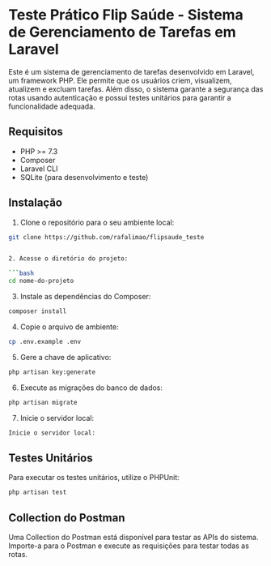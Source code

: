# Teste Prático Flip Saúde - Sistema de Gerenciamento de Tarefas em Laravel

Este é um sistema de gerenciamento de tarefas desenvolvido em Laravel, um framework PHP. Ele permite que os usuários criem, visualizem, atualizem e excluam tarefas. Além disso, o sistema garante a segurança das rotas usando autenticação e possui testes unitários para garantir a funcionalidade adequada.

## Requisitos

- PHP >= 7.3
- Composer
- Laravel CLI
- SQLite (para desenvolvimento e teste)

## Instalação

1. Clone o repositório para o seu ambiente local:

```bash
git clone https://github.com/rafalimao/flipsaude_teste


2. Acesse o diretório do projeto:

```bash
cd nome-do-projeto
```
3. Instale as dependências do Composer:

```bash
composer install
```
4. Copie o arquivo de ambiente:

```bash
cp .env.example .env
```
5. Gere a chave de aplicativo:

```bash
php artisan key:generate
```
6. Execute as migrações do banco de dados:

```bash
php artisan migrate
```
7. Inicie o servidor local:

```bash
Inicie o servidor local:
```

## Testes Unitários

Para executar os testes unitários, utilize o PHPUnit:

```bash
php artisan test
```
## Collection do Postman
Uma Collection do Postman está disponível para testar as APIs do sistema. Importe-a para o Postman e execute as requisições para testar todas as rotas.